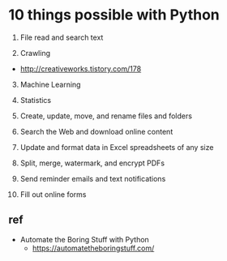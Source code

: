 # 10 things possible with Python

1. File read and search text

2. Crawling
  * http://creativeworks.tistory.com/178

3. Machine Learning

4. Statistics

5. Create, update, move, and rename files and folders

6. Search the Web and download online content

7. Update and format data in Excel spreadsheets of any size

8. Split, merge, watermark, and encrypt PDFs

9. Send reminder emails and text notifications

10. Fill out online forms

## ref
* Automate the Boring Stuff with Python
  * https://automatetheboringstuff.com/

